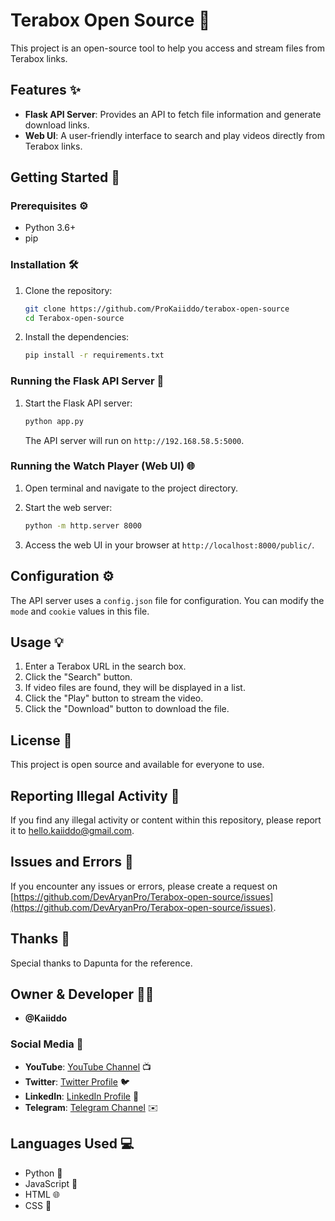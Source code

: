 # Terabox Open Source 🚀

This project is an open-source tool to help you access and stream files from Terabox links.

## Features ✨

*   **Flask API Server**: Provides an API to fetch file information and generate download links.
*   **Web UI**: A user-friendly interface to search and play videos directly from Terabox links.

## Getting Started 🏁

### Prerequisites ⚙️

*   Python 3.6+
*   pip

### Installation 🛠️

1.  Clone the repository:

    ```bash
    git clone https://github.com/ProKaiiddo/terabox-open-source
    cd Terabox-open-source
    ```
2.  Install the dependencies:

    ```bash
    pip install -r requirements.txt
    ```

### Running the Flask API Server 🐍

1.  Start the Flask API server:

    ```bash
    python app.py
    ```

    The API server will run on `http://192.168.58.5:5000`.

### Running the Watch Player (Web UI) 🌐

1.  Open terminal and navigate to the project directory.
2.  Start the web server:

    ```bash
    python -m http.server 8000
    ```

3.  Access the web UI in your browser at `http://localhost:8000/public/`.

## Configuration ⚙️

The API server uses a `config.json` file for configuration. You can modify the `mode` and `cookie` values in this file.

## Usage 💡

1.  Enter a Terabox URL in the search box.
2.  Click the "Search" button.
3.  If video files are found, they will be displayed in a list.
4.  Click the "Play" button to stream the video.
5.  Click the "Download" button to download the file.

## License 📝

This project is open source and available for everyone to use.

## Reporting Illegal Activity 🚨

If you find any illegal activity or content within this repository, please report it to [hello.kaiiddo@gmail.com](mailto:hello.kaiiddo@gmail.com).

## Issues and Errors 🐛

If you encounter any issues or errors, please create a request on [https://github.com/DevAryanPro/Terabox-open-source/issues](https://github.com/DevAryanPro/Terabox-open-source/issues).

## Thanks 🙏

Special thanks to Dapunta for the reference.

## Owner & Developer 👨‍💻

*   **@Kaiiddo**

### Social Media 📱

*   **YouTube**: [YouTube Channel](https://www.youtube.com/@Kaiiddo) 📺
*   **Twitter**: [Twitter Profile](https://twitter.com/HelloKaiiddo) 🐦
*   **LinkedIn**: [LinkedIn Profile](https://www.linkedin.com/Kaiiddo) 💼
*   **Telegram**: [Telegram Channel](https://t.me/Kaiiddo) ✉️

## Languages Used 💻

*   Python 🐍
*   JavaScript 📜
*   HTML 🌐
*   CSS 🎨
